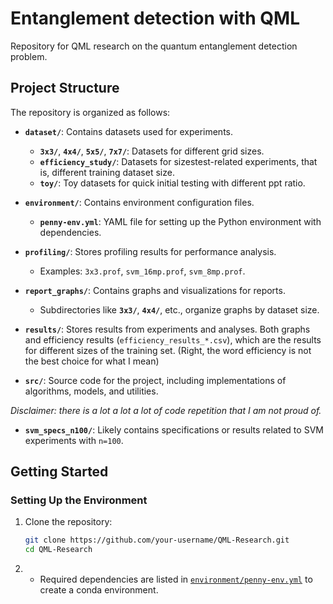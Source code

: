 # Entanglement detection with QML

Repository for QML research on the quantum entanglement detection problem.

## Project Structure

The repository is organized as follows:

- **`dataset/`**: Contains datasets used for experiments.
  - **`3x3/`**, **`4x4/`**, **`5x5/`**, **`7x7/`**: Datasets for different grid sizes.
  - **`efficiency_study/`**: Datasets for sizestest-related experiments, that is, different training dataset size.
  - **`toy/`**: Toy datasets for quick initial testing with different ppt ratio.

- **`environment/`**: Contains environment configuration files.
  - **`penny-env.yml`**: YAML file for setting up the Python environment with dependencies.

- **`profiling/`**: Stores profiling results for performance analysis.
  - Examples: `3x3.prof`, `svm_16mp.prof`, `svm_8mp.prof`.

- **`report_graphs/`**: Contains graphs and visualizations for reports.
  - Subdirectories like **`3x3/`**, **`4x4/`**, etc., organize graphs by dataset size.

- **`results/`**: Stores results from experiments and analyses. Both graphs and efficiency results (`efficiency_results_*.csv`), which are the results for different sizes of the training set. (Right, the word efficiency is not the best choice for what I mean)

- **`src/`**: Source code for the project, including implementations of algorithms, models, and utilities.

*Disclaimer: there is a lot a lot a lot of code repetition that I am not proud of.*

- **`svm_specs_n100/`**: Likely contains specifications or results related to SVM experiments with `n=100`.

## Getting Started

### Setting Up the Environment

1. Clone the repository:
   ```bash
   git clone https://github.com/your-username/QML-Research.git
   cd QML-Research
   ```
2. - Required dependencies are listed in [`environment/penny-env.yml`](environment/penny-env.yml) to create a conda environment.


